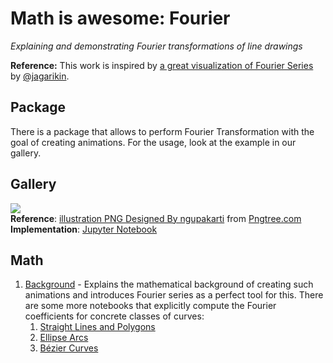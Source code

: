 # Math is awesome: Fourier
_Explaining and demonstrating Fourier transformations of line drawings_

__Reference:__ 
This work is inspired by [a great visualization of Fourier Series](https://mobile.twitter.com/jagarikin/status/962449509782495232) by [@jagarikin](https://mobile.twitter.com/jagarikin).

## Package
There is a package that allows to perform Fourier Transformation with the goal of 
creating animations. For the usage, look at the example in our gallery.

## Gallery
![](img/blue-globe.gif)  
__Reference__: [illustration PNG Designed By ngupakarti](https://pngtree.com/freepng/continuous-line-drawing-of-earth-globe-isolated-on-white-background-minimalism-concept_4972672.html) from [Pngtree.com](https://pngtree.com/)  
__Implementation__: [Jupyter Notebook](examples/Blue-Globe.ipynb)

## Math
1. [Background](Fourier-Series-of-Curves-Background.ipynb) - Explains the mathematical background of creating such animations
and introduces Fourier series as a perfect tool for this. There are some more notebooks that
explicitly compute the Fourier coefficients for concrete classes of curves:
    1. [Straight Lines and Polygons](Fourier-Series-of-Curves-Example-1-Polygones.ipynb)
    2. [Ellipse Arcs](Fourier-Series-of-Curves-Example-2-Arcs.ipynb)
    3. [Bézier Curves](Fourier-Series-of-Curves-Example-3-Bezier.ipynb)